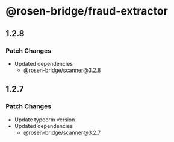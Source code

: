 # @rosen-bridge/fraud-extractor

## 1.2.8

### Patch Changes

- Updated dependencies
  - @rosen-bridge/scanner@3.2.8

## 1.2.7

### Patch Changes

- Update typeorm version
- Updated dependencies
  - @rosen-bridge/scanner@3.2.7
